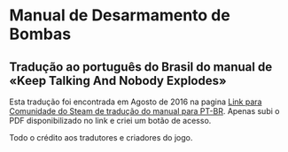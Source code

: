 Manual de Desarmamento de Bombas 
=======================

Tradução ao português do Brasil do manual de «Keep Talking And Nobody Explodes»
-------------------------------------------------------------------------

Esta tradução foi encontrada em Agosto de 2016 na pagina [Link para Comunidade do Steam de tradução do manual para PT-BR](http://steamcommunity.com/app/341800/discussions/0/481115363862555843). Apenas subi o PDF disponibilizado no link e criei um botão de acesso.

Todo o crédito aos tradutores e criadores do jogo.
